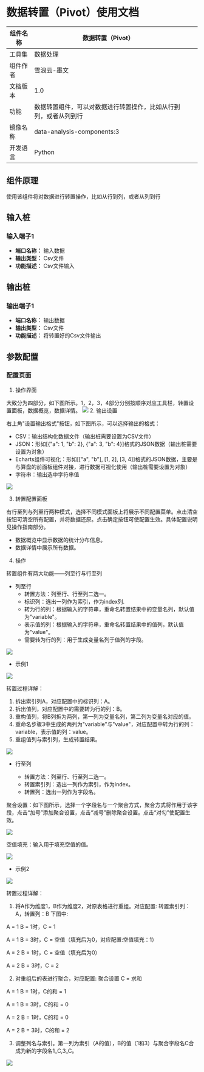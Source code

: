 # 数据转置（Pivot）使用文档
| 组件名称 | 数据转置（Pivot） |  |  |
| --- | --- | --- | --- |
| 工具集 | 数据处理 |  |  |
| 组件作者 | 雪浪云-墨文 |  |  |
| 文档版本 | 1.0 |  |  |
| 功能 | 数据转置组件，可以对数据进行转置操作，比如从行到列，或者从列到行 |  |  |
| 镜像名称 | data-analysis-components:3 |  |  |
| 开发语言 | Python |  |  |

## 组件原理
使用该组件将对数据进行转置操作，比如从行到列，或者从列到行

## 输入桩

### 输入端子1

- **端口名称：** 输入数据
- **输出类型：** Csv文件
- **功能描述：** Csv文件输入

## 输出桩

### 输出端子1

- **端口名称：** 输出数据
- **输出类型：** Csv文件
- **功能描述：** 将转置好的Csv文件输出

## 参数配置

### 配置页面

1. 操作界面

大致分为四部分，如下图所示。1，2，3，4部分分别按顺序对应工具栏，转置设置面板，数据概览，数据详情。
![](./img/%E6%95%B0%E6%8D%AE%E8%BD%AC%E7%BD%AE1.png)
2. 输出设置

右上角"设置输出格式"按钮，如下图所示，可以选择输出的格式：
- CSV：输出结构化数据文件（输出桩需要设置为CSV文件）
- JSON：形如[{"a": 1, "b": 2}, {"a": 3, "b": 4}]格式的JSON数据（输出桩需要设置为对象）
- Echarts组件可视化：形如[["a", "b"], [1, 2], [3, 4]]格式的JSON数据，主要是与算盘的前面板组件对接，进行数据可视化使用（输出桩需要设置为对象）
- 字符串：输出选中字符串值

![](./img/%E6%95%B0%E6%8D%AE%E8%BD%AC%E7%BD%AE2.png)

3. 转置配置面板

有行至列与列至行两种模式，选择不同模式面板上将展示不同配置菜单。点击清空按钮可清空所有配置，并将数据还原。点击确定按钮可使配置生效。具体配置说明见操作指南部分。

- 数据概览中显示数据的统计分布信息。
- 数据详情中展示所有数据。

4. 操作

转置组件有两大功能——列至行与行至列

- 列至行
    - 转置方法：列至行、行至列二选一。
    - 标识列：选出一列作为索引，作为index列.
    - 转为行的列：根据输入的字符串，重命名转置结果中的变量名列，默认值为"variable"。
    - 表示值的列：根据输入的字符串，重命名转置结果中的值列，默认值为"value"。
    - 需要转为行的列：用于生成变量名列于值列的字段。
    
![](./img/%E6%95%B0%E6%8D%AE%E8%BD%AC%E7%BD%AE3.png)

- 示例1

![](./img/%E6%95%B0%E6%8D%AE%E8%BD%AC%E7%BD%AE4.png)

转置过程详解：
1. 拆出索引列A，对应配置中的标识列：A。
2. 拆出值列，对应配置中的需要转为行的列：B。
3. 重构值列，将B列拆为两列，第一列为变量名列，第二列为变量名对应的值。
4. 重命名步骤3中生成的两列为"variable"与"value"，对应配置中转为行的列：variable，表示值的列：value。
5. 重组值列与索引列，生成转置结果。

![](./img/%E6%95%B0%E6%8D%AE%E8%BD%AC%E7%BD%AE5.png)

- 行至列

    - 转置方法：列至行、行至列二选一。
    - 转置索引列：选出一列作为索引，作为index。
    - 转置列：选出一列作为字段名。

聚合设置：如下图所示，选择一个字段名与一个聚合方式，聚合方式将作用于该字段，点击“加号”添加聚合设置，点击“减号”删除聚合设置。点击“对勾”使配置生效。

![](./img/%E6%95%B0%E6%8D%AE%E8%BD%AC%E7%BD%AE6.png)

空值填充：输入用于填充空值的值。

![](./img/%E6%95%B0%E6%8D%AE%E8%BD%AC%E7%BD%AE7.png)

- 示例2

![](./img/%E6%95%B0%E6%8D%AE%E8%BD%AC%E7%BD%AE8.png)

转置过程详解：
1. 将A作为维度1，B作为维度2，对原表格进行重组。对应配置: 转置索引列：A，转置列：B
下图中:

A = 1 B = 1时，C = 1

A = 1 B = 3时，C = 空值（填充后为0，对应配置:空值填充：1）

A = 2 B = 1时，C = 空值（填充后为0）

A = 2 B = 3时，C = 2

2. 对重组后的表进行聚合，对应配置: 聚合设置 C = 求和

A = 1 B = 1时，C的和 = 1

A = 1 B = 3时，C的和 = 0

A = 2 B = 1时，C的和 = 0

A = 2 B = 3时，C的和 = 2

3. 调整列名与索引。第一列为索引（A的值），B的值（1和3）与聚合字段名C合成为新的字段名1_C,3_C。

![](./img/%E6%95%B0%E6%8D%AE%E8%BD%AC%E7%BD%AE9.png)